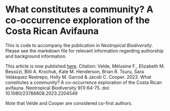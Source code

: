 # What constitutes a community? A co-occurrence exploration of the Costa Rican Avifauna

This is code to accompany the publication in *Neotropical Biodiversity*. Please see the markdown file for relevant information regarding authorship and background information.

This article is now published [here](https://doi.org/10.1080/23766808.2023.2204549). Citation: Velde, Mélusine F., Elizabeth M. Besozzi, Billi A. Krochuk, Kate M. Henderson, Brian R. Tsuru, Sara Velásquez Restrepo, Holly M. Garrod & Jacob C. Cooper. 2023. What constitutes a community? A co-occurrence exploration of the Costa Rican avifauna. Neotropical Biodiversity 9(1):64-75. doi: 10.1080/23766808.2023.2204549

*Note* that Velde and Cooper are considered co-first authors.

